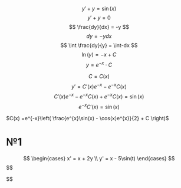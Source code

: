$$
y' + y = \sin(x)
$$
$$
y' + y = 0
$$
$$
\frac{dy}{dx} = -y
$$
$$
dy = -ydx
$$
$$
\int \frac{dy}{y} = \int-dx
$$
$$
\ln(y) = -x + C
$$
$$
y = e^{-x} \cdot C
$$

$$
C = C(x)
$$
$$
y' = C'(x)e^{-x} -e^{-x}C(x)
$$
$$
C'(x)e^{-x} - e^{-x}C(x) + e^{-x}C(x) = \sin(x)
$$
$$
e^{-x}C'(x) = \sin(x)
$$

$C(x) =e^{-x}\left( \frac{e^{x}\sin(x) - \cos(x)e^{x}}{2} + C \right)$


# №1
$$
\begin{cases}
x' = x + 2y \\
y' = x - 5\sin(t)
\end{cases}
$$
$$

$$